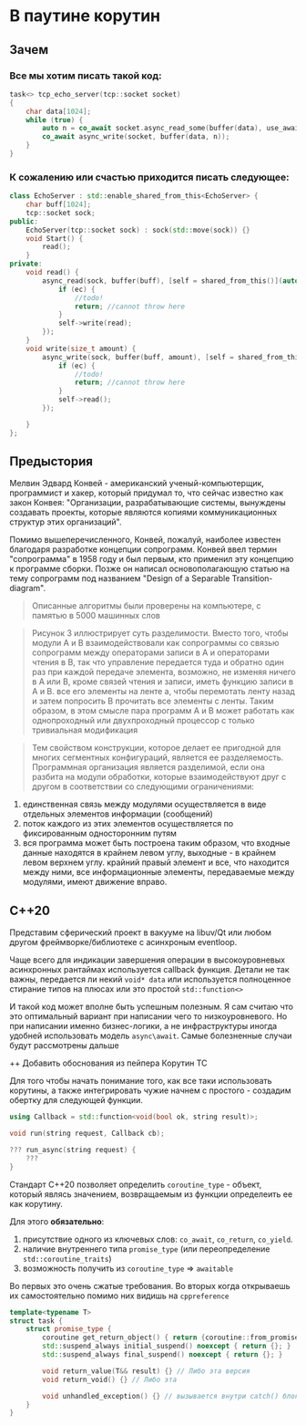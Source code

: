 # В паутине корутин

## Зачем

### Все мы хотим писать такой код:
```cpp
task<> tcp_echo_server(tcp::socket socket)
{
    char data[1024];
    while (true) {
        auto n = co_await socket.async_read_some(buffer(data), use_awaitable);
        co_await async_write(socket, buffer(data, n));
    }
}
```
### К сожалению или счастью приходится писать следующее:
```cpp
class EchoServer : std::enable_shared_from_this<EchoServer> {
    char buff[1024];
    tcp::socket sock;
public:
    EchoServer(tcp::socket sock) : sock(std::move(sock)) {}
    void Start() {
        read();
    }
private:
    void read() {
        async_read(sock, buffer(buff), [self = shared_from_this()](auto ec, size_t read){
            if (ec) {
                //todo!
                return; //cannot throw here
            }
            self->write(read);
        });
    }
    void write(size_t amount) {
        async_write(sock, buffer(buff, amount), [self = shared_from_this()](auto ec, size_t){
            if (ec) {
                //todo!
                return; //cannot throw here
            }
            self->read();
        });

    }
};
```
## Предыстория

Мелвин Эдвард Конвей - американский ученый-компьютерщик, программист и хакер, который придумал то, что сейчас известно как закон Конвея: "Организации, разрабатывающие системы, вынуждены создавать проекты, которые являются копиями коммуникационных структур этих организаций". 

Помимо вышеперечисленного, Конвей, пожалуй, наиболее известен благодаря разработке концепции сопрограмм. Конвей ввел термин "сопрограмма" в 1958 году и был первым, кто применил эту концепцию к программе сборки. Позже он написал основополагающую статью на тему сопрограмм под названием "Design of a Separable Transition-diagram".

> Описанные алгоритмы были проверены на компьютере, с памятью в 5000 машинных слов

> Рисунок 3 иллюстрирует суть разделимости. Вместо 
того, чтобы модули A и B взаимодействовали как сопрограммы
со связью сопрограмм между операторами записи в A
и операторами чтения в B, так что управление передается туда
и обратно один раз при каждой передаче элемента, возможно, не изменяя ничего в A или B, кроме связей чтения и
записи, иметь функцию записи в A и B. все его элементы на ленте a, чтобы
перемотать ленту назад и затем попросить B прочитать все элементы с
ленты. Таким образом, в этом смысле пара программ A и B
может работать как однопроходный или двухпроходный процессор с
только тривиальная модификация

> Тем свойством конструкции, которое делает ее пригодной для
многих сегментных конфигураций, является ее разделяемость. Программная
организация является разделимой, если она разбита на
модули обработки, которые взаимодействуют друг с другом в соответствии со
следующими ограничениями: 

1) единственная связь между модулями осуществляется в виде отдельных элементов информации (сообщений) 
2) поток каждого из этих элементов осуществляется по фиксированным односторонним путям 
3) вся программа может быть построена таким образом, что входные данные находятся в крайнем левом углу, выходные - в крайнем левом верхнем углу. крайний правый элемент и все, что находится между ними, все информационные элементы, передаваемые между модулями, имеют движение вправо.


## C++20

Представим сферический проект в вакууме на libuv/Qt или
любом другом фреймворке/библиотеке с асинхроным eventloop.

Чаще всего для индикации завершения операции в высокоуровневых асинхронных рантаймах используется callback функция. Детали не так важны, передается ли некий `void* data` или используется полноценное стирание типов на плюсах или это простой `std::function<>`

И такой код может вполне быть успешным полезным. Я сам считаю что это оптимальный вариант при написании чего то низкоуровневого. Но при написании именно бизнес-логики, а не инфраструктуры иногда удобней использовать модель `async\await`. Самые болезненные случаи будут рассмотрены дальше

++ Добавить обоснования из пейпера Корутин ТС

Для того чтобы начать понимание того, как все таки использовать корутины, а также интегрировать чужие начнем с простого - создадим обертку для следующей функции.

```cpp
using Callback = std::function<void(bool ok, string result)>;

void run(string request, Callback cb);

??? run_async(string request) {
    ???
}
```


Стандарт С++20 позволяет определить `coroutine_type` - объект, который являсь значением, возвращаемым из функции определеить ее как корутину.

Для этого **обязательно**:
1) присутствие одного из ключевых слов: `co_await`, `co_return`, `co_yield`.
2) наличие внутреннего типа `promise_type` (или переопределение `std::coroutine_traits`)
3) возможность получить из `coroutine_type` => `awaitable`

Во первых это очень сжатые требования. Во вторых когда открываешь их самостоятельно помимо них видишь на `cppreference`
```cpp
template<typename T>
struct task {
    struct promise_type {
        coroutine get_return_object() { return {coroutine::from_promise(*this)}; }
        std::suspend_always initial_suspend() noexcept { return {}; }
        std::suspend_always final_suspend() noexcept { return {}; }

        void return_value(T&& result) {} // Либо эта версия
        void return_void() {} // Либо эта

        void unhandled_exception() {} // вызывается внутри catch() блока.
    }
}
```

